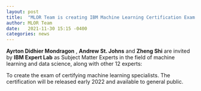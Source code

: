 ```yaml
---
layout: post
title:  "MLOR Team is creating IBM Machine Learning Certification Exam."
author: MLOR Team
date:   2021-11-30 15:15 -0400
categories: news
---
```

<style>
.center {
  display: block;
  margin-left: auto;
  margin-right: auto;
  width: 50%;
}
img {
  border: 2px solid #555;
}
</style>
<script src="https://kit.fontawesome.com/7812f4f196.js" crossorigin="anonymous"></script>

<p><b>Ayrton Didhier Mondragon</b> <a href="https://www.linkedin.com/in/ayrton-didhier-mondragon-mejia-2401a996/"><i class="fab fa-linkedin"></i></a>, <b>Andrew St. Johns</b> <a href="mailto:andrew.stjohn@ca.ibm.com"><i class="fas fa-envelope"></i></a> and <b>Zheng Shi</b> <a href="https://www.linkedin.com/in/zhengmartinshi/"><i class="fab fa-linkedin"></i></a><a href="https://coral.ise.lehigh.edu/zhs310/"><i class="fas fa-home"></i></a> are invited by <b>IBM Expert Lab</b> as Subject Matter Experts in the field of machine learning and data science, along with other 12 experts:

<p>To create the exam of certifying machine learning specialists. The certification will be released early 2022 and available to general public. </p>

